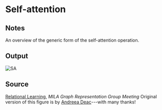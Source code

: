 # Self-attention

## Notes

An overview of the generic form of the self-attention operation.

## Output

![SA](https://www.dropbox.com/s/wkq9bs0z5pp1n5o/self-attention.png?raw=1)

## Source

[Relational Learning](http://www.cl.cam.ac.uk/~pv273/slides/MILA-RN.pdf), *MILA Graph Representation Group Meeting*
Original version of this figure is by [Andreea Deac](https://github.com/andreeadeac22)---with many thanks!
